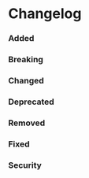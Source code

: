 <!-- Based on https://keepachangelog.com/en/1.0.0/
INFO: Add a list under each relevant category with changes this PR introduces.
NOTE: Feel free to remove unused titles for extra clarity
EXAMPLE:
    ### Added
    - Link to button
    ### Removed
    - console.log in myFunction
-->

# Changelog
<!-- You can add some general info here if needed -->

### Added <!-- for new features -->
### Breaking <!-- for things that break -->
### Changed <!-- for changes in existing functionality -->
### Deprecated <!-- for soon-to-be removed features -->
### Removed <!-- for now removed features -->
### Fixed <!-- for any bug fixes -->
### Security <!-- in case of vulnerabilities -->
